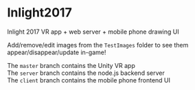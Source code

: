 # Inlight2017
Inlight 2017 VR app + web server + mobile phone drawing UI

Add/remove/edit images from the `TestImages` folder to see them appear/disappear/update in-game!

The `master` branch contains the Unity VR app  
The `server` branch contains the node.js backend server  
The `client` branch contains the mobile phone frontend UI  